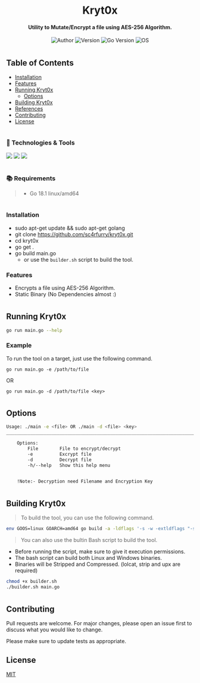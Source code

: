 <h1 align="center">
  Kryt0x
</h1>

<h4 align="center">Utility to Mutate/Encrypt a file using AES-256 Algorithm.</h4>
<div style="text-align:center">
    <div style="align:center">
    <img src="https://img.shields.io/badge/Author-sc4rfurry-informational?style=flat-square&logo=github&logoColor=white&color=5194f0&bgcolor=110d17" alt="Author">
    <img src="https://img.shields.io/badge/Version-1.0.0-informational?style=flat-square&logo=github&logoColor=white&color=5194f0&bgcolor=110d17" alt="Version">
    <img src="https://img.shields.io/badge/Go_Version-1.18.1-informational?style=flat-square&logo=Go&logoColor=cyan&color=5194f0&bgcolor=110d17" alt="Go Version">
    <img src="https://img.shields.io/badge/OS-Linux-informational?style=flat-square&logo=ubuntu&logoColor=green&color=5194f0&bgcolor=110d17" alt="OS">
    </div>
</div>

#

## Table of Contents

- [Installation](#installation)
- [Features](#features)
- [Running Kryt0x](#running-Kryt0x)
    - [Options](#options)
- [Building Kryt0x](#building-Kryt0x)
- [References](#references)
- [Contributing](#contributing)
- [License](#license)


#

### 🔧 Technologies & Tools

![](https://img.shields.io/badge/Editor-VS_Code-informational?style=flat-square&logo=visual-studio&logoColor=blue&color=5194f0)
![](https://img.shields.io/badge/Language-Go-informational?style=flat-square&logo=Go&logoColor=cyan&color=5194f0&bgcolor=110d17)
![](https://img.shields.io/badge/Go_Version-1.18.1-informational?style=flat-square&logo=Go&logoColor=cyan&color=5194f0&bgcolor=110d17)

#

### 📚 Requirements
> - Go 18.1 linux/amd64

#
### Installation

- sudo apt-get update && sudo apt-get golang
- git clone https://github.com/sc4rfurry/kryt0x.git
- cd kryt0x
- go get .
- go build main.go
    - or use the `builder.sh` script to build the tool.


### Features

- Encrypts a file using AES-256 Algorithm.
- Static Binary (No Dependencies almost :)
#

## Running Kryt0x
```sh
go run main.go --help
```

### Example

To run the tool on a target, just use the following command.

```console
go run main.go -e /path/to/file
```
OR
```console
go run main.go -d /path/to/file <key>
```
#

## Options
```sh
Usage: ./main -e <file> OR ./main -d <file> <key>
________________________________________________________________________________________________

	Options: 
		File 		File to encrypt/decrypt
		-e 		    Excrypt file
		-d 		    Decrypt file
		-h/--help 	Show this help menu


	!Note:- Decryption need Filename and Encryption Key
```

#

## Building Kryt0x
> To build the tool, you can use the following command.
```sh
env GOOS=linux GOARCH=amd64 go build -a -ldflags '-s -w -extldflags "-static"' -o Kryt0x main.go
```

> You can also use the bultin Bash script to build the tool.

- Before running the script, make sure to give it execution permissions.
- The bash script can build both Linux and Windows binaries.
- Binaries will be Stripped and Compressed. (lolcat, strip and upx are required)
```sh
chmod +x builder.sh
./builder.sh main.go
```
#

## Contributing
Pull requests are welcome. For major changes, please open an issue first to discuss what you would like to change.

Please make sure to update tests as appropriate.

## License
[MIT](https://choosealicense.com/licenses/mit/)

[def]: https://img.shields.io/badge/OS-Linux-informational?style=flat-square&logo=ubuntu&logoColor=green&color=5194f0&bgcolor=110d17